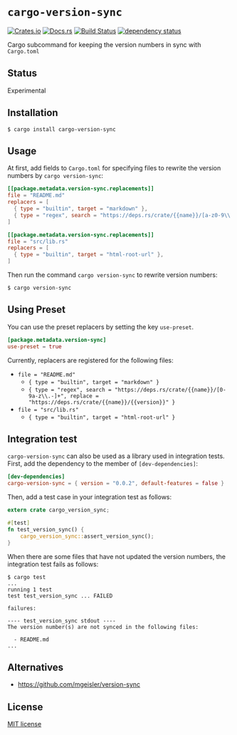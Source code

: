 # `cargo-version-sync`

[![Crates.io](https://img.shields.io/crates/v/cargo-version-sync.svg)](https://crates.io/crates/cargo-version-sync)
[![Docs.rs](https://docs.rs/cargo-version-sync/badge.svg)](https://docs.rs/cargo-version-sync)
[![Build Status](https://travis-ci.org/ubnt-intrepid/cargo-version-sync.svg?branch=master)](https://travis-ci.org/ubnt-intrepid/cargo-version-sync)
[![dependency status](https://deps.rs/crate/cargo-version-sync/0.0.5/status.svg)](https://deps.rs/crate/cargo-version-sync/0.0.5)

Cargo subcommand for keeping the version numbers in sync with `Cargo.toml`

## Status

Experimental

## Installation

```shell-session
$ cargo install cargo-version-sync
```

## Usage

At first, add fields to `Cargo.toml` for specifying files to rewrite the version numbers by `cargo version-sync`:

```toml
[[package.metadata.version-sync.replacements]]
file = "README.md"
replacers = [
  { type = "builtin", target = "markdown" },
  { type = "regex", search = "https://deps.rs/crate/{{name}}/[a-z0-9\\.-]+", replace = "https://deps.rs/crate/{{name}}/{{version}}" },
]

[[package.metadata.version-sync.replacements]]
file = "src/lib.rs"
replacers = [
  { type = "builtin", target = "html-root-url" },
]
```

Then run the command `cargo version-sync` to rewrite version numbers:

```shell-session
$ cargo version-sync
```

## Using Preset

You can use the preset replacers by setting the key `use-preset`.

```toml
[package.metadata.version-sync]
use-preset = true
```

Currently, replacers are registered for the following files:

* `file = "README.md"`
  - `{ type = "builtin", target = "markdown" }`
  - `{ type = "regex", search = "https://deps.rs/crate/{{name}}/[0-9a-z\\.-]+", replace = "https://deps.rs/crate/{{name}}/{{version}}" }`
* `file = "src/lib.rs"`
  - `{ type = "builtin", target = "html-root-url" }`

## Integration test

`cargo-version-sync` can also be used as a library used in integration tests.
First, add the dependency to the member of `[dev-dependencies]`:

```toml
[dev-dependencies]
cargo-version-sync = { version = "0.0.2", default-features = false }
```

Then, add a test case in your integration test as follows:

```rust
extern crate cargo_version_sync;

#[test]
fn test_version_sync() {
    cargo_version_sync::assert_version_sync();
}
```

When there are some files that have not updated the version numbers,
the integration test fails as follows:

```command
$ cargo test
...
running 1 test
test test_version_sync ... FAILED

failures:

---- test_version_sync stdout ----
The version number(s) are not synced in the following files:

  - README.md
...
```

## Alternatives

* https://github.com/mgeisler/version-sync

## License

[MIT license](./LICENSE)

<!--
```toml
cargo-version-sync = "0.0.5"
```
-->
